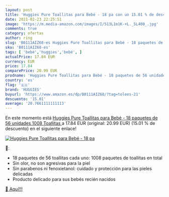 ```yaml
---
layout: post
title: 'Huggies Pure Toallitas para Bebé - 18 pa con un 15.01 % de descuento'
date: 2021-02-23 22:25:51
image: 'https://m.media-amazon.com/images/I/513L1m1K-+L._SL400_.jpg'
comments: true
category: ofertas
author: ring
slug: 'B0111AIZ68-es Huggies Pure Toallitas para Bebé - 18 paquetes de 56...'
sku: 'B0111AIZ68-es'
tags: [ 'bebé','huggies','bebé', ]
actualPrice: 17.84 EUR
currency: EUR
price: 17.84
comparePrice: 20.99 EUR
prodname: 'Huggies Pure Toallitas para Bebé - 18 paquetes de 56 unidades  1008 Toallitas '
country: 'es'
flag: '🇪🇸'
brand: 'HUGGIES'
buyurl: 'https://www.amazon.es/dp/B0111AIZ68/?tag=tolees-21'
descuento: '15.01'
average: '20.7661111111113'
---
```


En este momento está [Huggies Pure Toallitas para Bebé - 18 paquetes de 56 unidades  1008 Toallitas ](https://www.amazon.es/dp/B0111AIZ68/?tag=tolees-21) a 17.84 EUR (original: 20.99 EUR) (15.01 %  de descuento) en el siguiente enlace!

[![Huggies Pure Toallitas para Bebé - 18 pa](https://m.media-amazon.com/images/I/513L1m1K-+L._SL400_.jpg)](https://www.amazon.es/dp/B0111AIZ68/?tag=tolees-21)

🔎:

- 18 paquetes de 56 toallitas cada uno: 1008 paquetes de toallitas en total
- Sin olor, no son agresivas para la piel
- Sin parabenos ni fenoxietanol: cuidado y protección para las pieles delicadas
- Producto delicado para sus bebés recién nacidos

[🛒 Aquí!!!](https://www.amazon.es/dp/B0111AIZ68/?tag=tolees-21)
